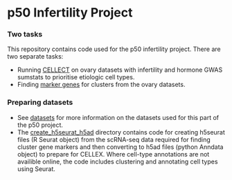 # p50 Infertility Project
### Two tasks
This repository contains code used for the p50 infertility project. There are two separate tasks:
- Running [CELLECT](https://github.com/melparker101/p50_Infertility/tree/main/CELLECT) on ovary datasets with infertility and hormone GWAS sumstats to prioritise etiologic cell types.
- Finding [marker genes](https://github.com/melparker101/p50_Infertility/tree/main/cluster_marker_genes) for clusters from the ovary datasets.

### Preparing datasets
- See [datasets](https://github.com/melparker101/p50_Infertility/tree/main/datasets) for more information on the datasets used for this part of the p50 project. 
- The [create_h5seurat_h5ad](https://github.com/melparker101/p50_Infertility/tree/main/create_h5seurat_h5ad) directory contains code for creating h5seurat files (R Seurat object) from the scRNA-seq data required for finding cluster gene markers and then converting to h5ad files (python Anndata object) to prepare for CELLEX. Where cell-type annotations are not availible online, the code includes clustering and annotating cell types using Seurat. 

